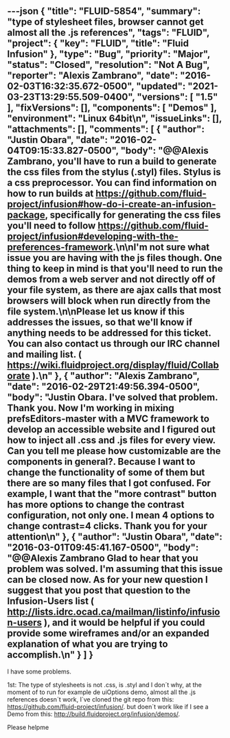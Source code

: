 ---json
{
  "title": "FLUID-5854",
  "summary": "type of stylesheet files, browser cannot get almost all the .js references",
  "tags": "FLUID",
  "project": {
    "key": "FLUID",
    "title": "Fluid Infusion"
  },
  "type": "Bug",
  "priority": "Major",
  "status": "Closed",
  "resolution": "Not A Bug",
  "reporter": "Alexis Zambrano",
  "date": "2016-02-03T16:32:35.672-0500",
  "updated": "2021-03-23T13:29:55.509-0400",
  "versions": [
    "1.5"
  ],
  "fixVersions": [],
  "components": [
    "Demos"
  ],
  "environment": "Linux 64bit\n",
  "issueLinks": [],
  "attachments": [],
  "comments": [
    {
      "author": "Justin Obara",
      "date": "2016-02-04T09:15:33.827-0500",
      "body": "@@Alexis Zambrano, you'll have to run a build to generate the css files from the stylus (.styl) files. Stylus is a css preprocessor. You can find information on how to run builds at <https://github.com/fluid-project/infusion#how-do-i-create-an-infusion-package>, specifically for generating the css files you'll need to follow <https://github.com/fluid-project/infusion#developing-with-the-preferences-framework>.\n\nI'm not sure what issue you are having with the js files though. One thing to keep in mind is that you'll need to run the demos from a web server and not directly off of your file system, as there are ajax calls that most browsers will block when run directly from the file system.\n\nPlease let us know if this addresses the issues, so that we'll know if anything needs to be addressed for this ticket. You can also contact us through our IRC channel and mailing list. ( <https://wiki.fluidproject.org/display/fluid/Collaborate> ).\n"
    },
    {
      "author": "Alexis Zambrano",
      "date": "2016-02-29T21:49:56.394-0500",
      "body": "Justin Obara. I've solved that problem. Thank you. Now I'm working in mixing prefsEditors-master with a MVC framework to develop an accessible website and I figured out how to inject all .css and .js files for every view. Can you tell me please how customizable are the components in general?. Because I want to change the functionality of some of them but there are so many files that I got confused. For example, I want that the \"more contrast\" button has more options to change the contrast configuration, not only one. I mean 4 options to change contrast=4 clicks. Thank you for your attention\n"
    },
    {
      "author": "Justin Obara",
      "date": "2016-03-01T09:45:41.167-0500",
      "body": "@@Alexis Zambrano Glad to hear that you problem was solved. I'm assuming that this issue can be closed now. As for your new question I suggest that you post that question to the Infusion-Users list ( <http://lists.idrc.ocad.ca/mailman/listinfo/infusion-users> ), and it would be helpful if you could provide some wireframes and/or an expanded explanation of what you are trying to accomplish.\n"
    }
  ]
}
---
I have some problems.

1st: The type of stylesheets is not .css, is .styl and I don´t why, at the moment of to run for example de uiOptions demo, almost all the .js references doesn´t work, I´ve cloned the git repo from this: <https://github.com/fluid-project/infusion/>. but doen´t work like if I see a Demo from this: <http://build.fluidproject.org/infusion/demos/>.

Please helpme

        